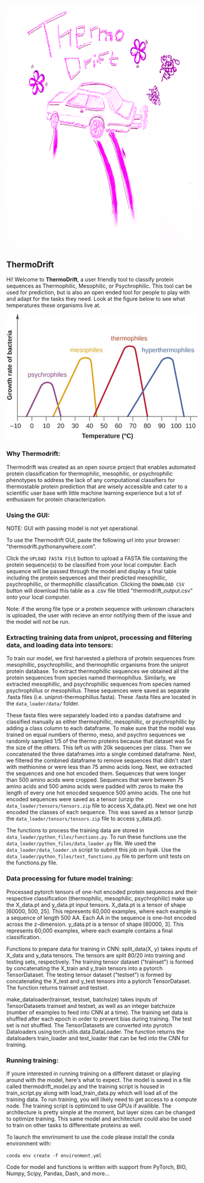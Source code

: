 
<p align="center">
  <img src="images/thermodrift_logo.png" width='800' height='639' />
</p>

## ThermoDrift
Hi! Welcome to **ThermoDrift**, a user friendly tool to classify protein sequences as Thermophilic, Mesophilic, or Psychrophilic. This tool can be used for prediction, but is also an open ended tool for people to play with and adapt for the tasks they need. Look at the figure below to see what temperatures these organisms live at.


<p align="center">
  <img src="images/figure_1.jpg" />
</p>

### Why Thermodrift: 
Thermodrift was created as an open source project that enables automated protein classification for thermophilic, mesophilic, or psychrophilic phenotypes to address the lack of any computational classifiers for thermostable protein prediction that are wisely accessible and cater to a scientific user base with little machine learning experience but a lot of enthusiasm for protein characterization. 


### Using the GUI:
NOTE: GUI with passing model is not yet operational. 

To use the Thermodrift GUI, paste the following url into your browser: "thermodrift.pythonanywhere.com".

Click the `UPLOAD FASTA FILE` button to upload a FASTA file containing the protein sequence(s) to be classified from your local computer. Each sequence will be passed through the model and display a final table including the protein sequences and their predicted mesophillic, psychrophillic, or thermophillic classification. Clicking the `DOWNLOAD CSV` button will download this table as a .csv file titled "thermodrift_output.csv" onto your local computer. 

Note: if the wrong file type or a protein sequence with unknown characters is uploaded, the user with recieve an error notifying them of the issue and the model will not be run.  

### Extracting training data from uniprot, processing and filtering data, and loading data into tensors:
To train our model, we first harvested a plethora of protein sequences from mesophillic, psychrophillic, and thermophillic organisms from the uniprot protein database. To extract thermophillic sequences we obtained all the protein sequences from species named thermophillus. Similarly, we extracted mesophillic, and psychrophillic sequences from species named psychrophillus or mesophillus.  These sequences were saved as separate .fasta files (i.e. uniprot-thermophillus.fasta).  These .fasta files are located in the <code>data_loader/data/</code> folder.  

These fasta files were separately loaded into a pandas dataframe and classified manually as either thermophillic, mesophillic, or psychrophillic by adding a class column to each dataframe.  To make sure that the model was trained on equal numbers of thermo, meso, and psychro sequences we randomly sampled 1/5 of the thermo proteins because that dataset was 5x the size of the others.  This left us with 20k sequences per class.  Then we concatenated the three dataframes into a single combined dataframe.  Next, we filtered the combined dataframe to remove sequences that didn't start with methionine or were less than 75 amino acids long.  Next, we extracted the sequences and one hot encoded them.  Sequences that were longer than 500 amino acids were cropped.  Sequences that were between 75 amino acids and 500 amino acids were padded with zeros to make the length of every one hot enocded sequence 500 amino acids. The one hot encoded sequences were saved as a tensor (unzip the <code>data_loader/tensors/tensors.zip</code> file to access X_data.pt).  Next we one hot encoded the classes of each sequence.  This was saved as a tensor (unzip the <code>data_loader/tensors/tensors.zip</code> file to access y_data.pt).  

The functions to process the training data are stored in <code>data_loader/python_files/functions.py</code>.  To run these functions use the <code>data_loader/python_files/data_loader.py</code> file.  We used the <code>data_loader/data_loader.sh</code> script to submit this job on hyak.  Use the <code>data_loader/python_files/test_functions.py</code> file to perform unit tests on the functions.py file.  


### Data processing for future model training:
Processed pytorch tensors of one-hot encoded protein sequences and their respective classification (thermophilic, mesophilic, psychrophilic) make up the X_data.pt and y_data.pt input tensors. 
X_data.pt is a tensor of shape [60000, 500, 25]. This represents 60,000 examples, where each example is a sequence of length 500 AA. Each AA in the sequence is one-hot encoded across the z-dimension. 
y_data.pt is a tensor of shape [60000, 3]. This represents 60,000 examples, where each example contains a final classification.

Functions to prepare data for training in CNN: 
split_data(X, y) takes inputs of X_data and y_data tensors. The tensors are split 80/20 into training and testing sets, respectively. 
The training tensor dataset ("trainset") is formed by concatenating the X_train and y_train tensors into a pytorch TensorDataset.
The testing tensor dataset ("testset") is formed by concatenating the X_test and y_test tensors into a pytorch TensorDataset.
The function returns trainset and testset.

make_dataloader(trainset, testset, batchsize) takes inputs of TensorDatasets trainset and testset, as well as an integer batchsize (number of examples to feed into CNN at a time). 
The training set data is shuffled after each epoch in order to prevent bias during training. The test set is not shuffled. 
The TensorDatasets are converted into pyrotch Dataloaders using torch.utils.data.DataLoader.
The function returns the dataloaders train_loader and test_loader that can be fed into the CNN for training. 

### Running training:
If youre interested in running training on a different dataset or playing around with the model, here's what to expect. The model is saved in a file called thermodrift_model.py and the training script is housed in train_script.py along with load_train_data.py which will load all of the training data. To run training, you will likely need to get access to a compute node. The training script is optimized to use GPUs if availible. The architecture is pretty simple at the moment, but layer sizes can be changed to optimize training. This same model and architecture could also be used to train on other tasks to differentiate proteins as well. 

To launch the envrinoment to use the code please install the conda environment with:

<code>conda env create -f environment.yml</code>

Code for model and functions is written with support from PyTorch, BIO, Numpy, Scipy, Pandas, Dash, and more...
